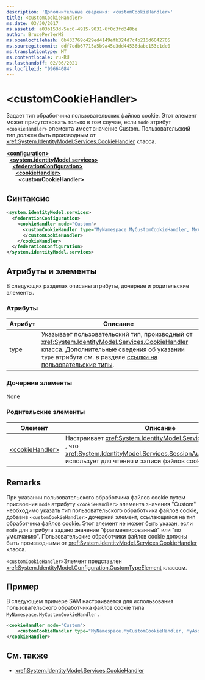 ```yaml
---
description: 'Дополнительные сведения: <customCookieHandler>'
title: <customCookieHandler>
ms.date: 03/30/2017
ms.assetid: a03b153d-5ec6-4915-9031-6f0c3fd348be
author: BrucePerlerMS
ms.openlocfilehash: 6b433769c429ed4149efb324d7c4b216d6042705
ms.sourcegitcommit: ddf7edb67715a5b9a45e3dd44536dabc153c1de0
ms.translationtype: MT
ms.contentlocale: ru-RU
ms.lasthandoff: 02/06/2021
ms.locfileid: "99664084"
---
```

# \<customCookieHandler>

Задает тип обработчика пользовательских файлов cookie. Этот элемент может присутствовать только в том случае, если `mode` атрибут `<cookieHandler>` элемента имеет значение Custom. Пользовательский тип должен быть производным от <xref:System.IdentityModel.Services.CookieHandler> класса.  
  
[**\<configuration>**](../configuration-element.md)\
&nbsp;&nbsp;[**\<system.identityModel.services>**](system-identitymodel-services.md)\
&nbsp;&nbsp;&nbsp;&nbsp;[**\<federationConfiguration>**](federationconfiguration.md)\
&nbsp;&nbsp;&nbsp;&nbsp;&nbsp;&nbsp;[**\<cookieHandler>**](cookiehandler.md)\
&nbsp;&nbsp;&nbsp;&nbsp;&nbsp;&nbsp;&nbsp;&nbsp;**\<customCookieHandler>**  
  
## <a name="syntax"></a>Синтаксис  
  
```xml  
<system.identityModel.services>  
  <federationConfiguration>  
    <cookieHandler mode="Custom">  
      <customCookieHandler type="MyNamespace.MyCustomCookieHandler, MyAssembly" >  
      </customCookieHandler>  
    </cookieHandler>  
  </federationConfiguration>  
</system.identityModel.services>  
```  
  
## <a name="attributes-and-elements"></a>Атрибуты и элементы  

 В следующих разделах описаны атрибуты, дочерние и родительские элементы.  
  
### <a name="attributes"></a>Атрибуты  
  
|Атрибут|Описание|  
|---------------|-----------------|  
|type|Указывает пользовательский тип, производный от <xref:System.IdentityModel.Services.CookieHandler> класса. Дополнительные сведения об указании `type` атрибута см. в разделе [ссылки на пользовательские типы](../windows-workflow-foundation/index.md).|  
  
### <a name="child-elements"></a>Дочерние элементы  

 None  
  
### <a name="parent-elements"></a>Родительские элементы  
  
|Элемент|Описание|  
|-------------|-----------------|  
|[\<cookieHandler>](cookiehandler.md)|Настраивает <xref:System.IdentityModel.Services.CookieHandler> , что <xref:System.IdentityModel.Services.SessionAuthenticationModule> использует для чтения и записи файлов cookie.|  
  
## <a name="remarks"></a>Remarks  

 При указании пользовательского обработчика файлов cookie путем присвоения `mode` атрибуту `<cookieHandler>` элемента значения "Custom" необходимо указать тип пользовательского обработчика файлов cookie, добавив `<customCookieHandler>` дочерний элемент, ссылающийся на тип обработчика файлов cookie. Этот элемент не может быть указан, если `mode` для атрибута задано значение "фрагментированный" или "по умолчанию". Пользовательские обработчики файлов cookie должны быть производными от <xref:System.IdentityModel.Services.CookieHandler> класса.  
  
 `<customCookieHandler>`Элемент представлен <xref:System.IdentityModel.Configuration.CustomTypeElement> классом.  
  
## <a name="example"></a>Пример  

 В следующем примере SAM настраивается для использования пользовательского обработчика файлов cookie типа `MyNamespace.MyCustomCookieHandler` .  
  
```xml  
<cookieHandler mode="Custom">  
    <customCookieHandler type="MyNamespace.MyCustomCookieHandler, MyAssembly" />  
</cookieHandler>  
```  
  
## <a name="see-also"></a>См. также

- <xref:System.IdentityModel.Services.CookieHandler>
